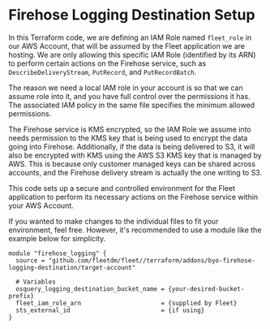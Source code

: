 # Firehose Logging Destination Setup

In this Terraform code, we are defining an IAM Role named `fleet_role` in our AWS Account, that will be assumed by the Fleet application we are hosting. We are only allowing this specific IAM Role (identified by its ARN) to perform certain actions on the Firehose service, such as `DescribeDeliveryStream`, `PutRecord`, and `PutRecordBatch`.

The reason we need a local IAM role in your account is so that we can assume role into it, and you have full control over the permissions it has. The associated IAM policy in the same file specifies the minimum allowed permissions.

The Firehose service is KMS encrypted, so the IAM Role we assume into needs permission to the KMS key that is being used to encrypt the data going into Firehose. Additionally, if the data is being delivered to S3, it will also be encrypted with KMS using the AWS S3 KMS key that is managed by AWS. This is because only customer managed keys can be shared across accounts, and the Firehose delivery stream is actually the one writing to S3.

This code sets up a secure and controlled environment for the Fleet application to perform its necessary actions on the Firehose service within your AWS Account.

If you wanted to make changes to the individual files to fit your environment, feel free. However, it's recommended to use a module like the example below for simplicity.

```
module "firehose_logging" {
  source = "github.com/fleetdm/fleet//terraform/addons/byo-firehose-logging-destination/target-account"
  
  # Variables
  osquery_logging_destination_bucket_name = {your-desired-bucket-prefix}
  fleet_iam_role_arn                      = {supplied by Fleet}
  sts_external_id                         = {if using}
}
```
